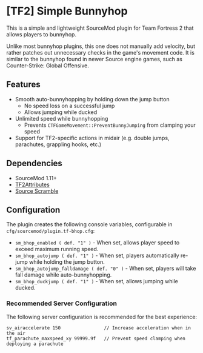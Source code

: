 # [TF2] Simple Bunnyhop

This is a simple and lightweight SourceMod plugin for Team Fortress 2 that allows players to bunnyhop.

Unlike most bunnyhop plugins, this one does not manually add velocity, but rather patches out unnecessary checks in the
game's movement code.
It is similar to the bunnyhop found in newer Source engine games, such as Counter-Strike: Global Offensive.

## Features

* Smooth auto-bunnyhopping by holding down the jump button
    * No speed loss on a successful jump
    * Allows jumping while ducked
* Unlimited speed while bunnyhopping
    * Prevents `CTFGameMovement::PreventBunnyJumping` from clamping your speed
* Support for TF2-specific actions in midair (e.g. double jumps, parachutes, grappling hooks, etc.)

## Dependencies

* SourceMod 1.11+
* [TF2Attributes](https://github.com/FlaminSarge/tf2attributes)
* [Source Scramble](https://github.com/nosoop/SMExt-SourceScramble)

## Configuration

The plugin creates the following console variables, configurable in `cfg/sourcemod/plugin.tf-bhop.cfg`:

* `sm_bhop_enabled ( def. "1" )` - When set, allows player speed to exceed maximum running speed.
* `sm_bhop_autojump ( def. "1" )` - When set, players automatically re-jump while holding the jump button.
* `sm_bhop_autojump_falldamage ( def. "0" )` - When set, players will take fall damage while auto-bunnyhopping.
* `sm_bhop_duckjump ( def. "1" )` - When set, allows jumping while ducked.

### Recommended Server Configuration

The following server configuration is recommended for the best experience:

```
sv_airaccelerate 150                // Increase acceleration when in the air
tf_parachute_maxspeed_xy 99999.9f   // Prevent speed clamping when deploying a parachute
```
